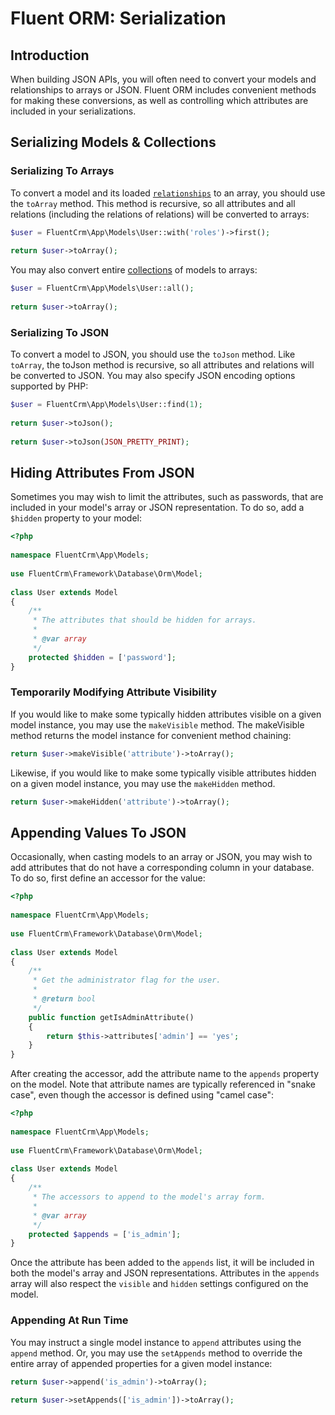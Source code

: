 # Fluent ORM: Serialization

<Badge type="tip" vertical="top" text="Fluent Framework" /> <Badge type="warning" vertical="top" text="ORM" />


## Introduction

When building JSON APIs, you will often need to convert your models and relationships to arrays or JSON. Fluent ORM includes convenient methods for making these conversions, as well as controlling which attributes are included in your serializations.

## Serializing Models & Collections

### Serializing To Arrays
To convert a model and its loaded <a href="/database/orm/relationship">`relationships`</a> to an array, you should use the `toArray` method. This method is recursive, so all attributes and all relations (including the relations of relations) will be converted to arrays:
```php
$user = FluentCrm\App\Models\User::with('roles')->first();
 
return $user->toArray();
```
You may also convert entire <a href="/database/orm/collections">collections</a> of models to arrays:
```php
$user = FluentCrm\App\Models\User::all();
 
return $user->toArray();
```

### Serializing To JSON
To convert a model to JSON, you should use the `toJson` method. Like `toArray`, the toJson method is recursive, so all attributes and relations will be converted to JSON. You may also specify JSON encoding options supported by PHP:
```php
$user = FluentCrm\App\Models\User::find(1);
 
return $user->toJson();
 
return $user->toJson(JSON_PRETTY_PRINT);
```


## Hiding Attributes From JSON

Sometimes you may wish to limit the attributes, such as passwords, that are included in your model's array or JSON representation. To do so, add a `$hidden` property to your model:
```php
<?php
 
namespace FluentCrm\App\Models;
 
use FluentCrm\Framework\Database\Orm\Model;
 
class User extends Model
{
    /**
     * The attributes that should be hidden for arrays.
     *
     * @var array
     */
    protected $hidden = ['password'];
}
```

### Temporarily Modifying Attribute Visibility
If you would like to make some typically hidden attributes visible on a given model instance, you may use the `makeVisible` method. The makeVisible method returns the model instance for convenient method chaining:
```php
return $user->makeVisible('attribute')->toArray();
```
Likewise, if you would like to make some typically visible attributes hidden on a given model instance, you may use the `makeHidden` method.
```php
return $user->makeHidden('attribute')->toArray();
```


## Appending Values To JSON

Occasionally, when casting models to an array or JSON, you may wish to add attributes that do not have a corresponding column in your database. To do so, first define an accessor for the value:
```php
<?php
 
namespace FluentCrm\App\Models;
 
use FluentCrm\Framework\Database\Orm\Model;
 
class User extends Model
{
    /**
     * Get the administrator flag for the user.
     *
     * @return bool
     */
    public function getIsAdminAttribute()
    {
        return $this->attributes['admin'] == 'yes';
    }
}
```
After creating the accessor, add the attribute name to the `appends` property on the model. Note that attribute names are typically referenced in "snake case", even though the accessor is defined using "camel case":
```php
<?php
 
namespace FluentCrm\App\Models;
 
use FluentCrm\Framework\Database\Orm\Model;
 
class User extends Model
{
    /**
     * The accessors to append to the model's array form.
     *
     * @var array
     */
    protected $appends = ['is_admin'];
}
```
Once the attribute has been added to the `appends` list, it will be included in both the model's array and JSON representations. Attributes in the `appends` array will also respect the `visible` and `hidden` settings configured on the model.

### Appending At Run Time
You may instruct a single model instance to `append` attributes using the `append` method. Or, you may use the `setAppends` method to override the entire array of appended properties for a given model instance:
```php
return $user->append('is_admin')->toArray();
 
return $user->setAppends(['is_admin'])->toArray();
```

